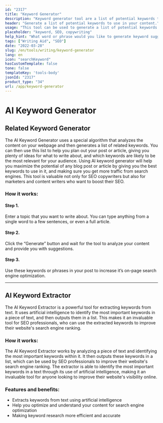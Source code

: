 ```yaml
---
id: "2317"
title: "Keyword Generator"
description: "Keyword generator tool are a list of potential keywords that you can use to optimize your content for search engines. The purpose of this tool is to help you find the most relevant and popular keywords for your content. To use this tool, simply enter a word or phrase into the search bar and we will generate a list of related keywords."
header: "Generate a list of potential keywords to use in your content."
usage: "This tool can be used to generate a list of potential keywords to use in your content. To use this tool, simply enter a word or phrase into the search bar and we will generate a list of related keywords."
placeholder: "keyword, SEO, copywriting"
help_hint: "What word or phrase would you like to generate keyword suggestions for?"
tags: ["Writing Aid", "SEO"]
date: "2022-03-28"
slug: /en/tools/writing/keyword-generator
lang: en
icon: "searchKeyword"
hasCustomTemplate: false
tone: false
templateKey: 'tools-body'
jsonId: "2317"
product_type: "34"
url: /app/keyword-generator
---
```



# AI Keyword Generator

## Related Keyword Generator

The AI Keyword Generator uses a special algorithm that analyzes the content on your webpage and then generates a list of related keywords. You can then use this list to help you plan out your post or article, giving you plenty of ideas for what to write about, and which keywords are likely to be the most relevant for your audience. Using AI keyword generator will help you maximize the potential of any blog post or article by giving you the best keywords to use in it, and making sure you get more traffic from search engines. This tool is valuable not only for SEO copywriters but also for marketers and content writers who want to boost their SEO.


### How it works:


#### Step 1.
Enter a topic that you want to write about. You can type anything from a single word to a few sentences, or even a full article.
#### Step 2.
Click the “Generate” button and wait for the tool to analyze your content and provide you with suggestions.
#### Step 3.
Use these keywords or phrases in your post to increase it’s on-page search engine optimization.

---

## AI Keyword Extractor

The AI Keyword Extractor is a powerful tool for extracting keywords from text. It uses artificial intelligence to identify the most important keywords in a piece of text, and then outputs them in a list. This makes it an invaluable tool for SEO professionals, who can use the extracted keywords to improve their website's search engine ranking.


### How it works:

The AI Keyword Extractor works by analyzing a piece of text and identifying the most important keywords within it. It then outputs these keywords in a list, which can be used by SEO professionals to improve their website's search engine ranking. The extractor is able to identify the most important keywords in a text through its use of artificial intelligence, making it an invaluable tool for anyone looking to improve their website's visibility online.

### Features and benefits:

- Extracts keywords from text using artificial intelligence
- Help you optimize and understand your content for search engine optimization
- Making keyword research more efficient and accurate